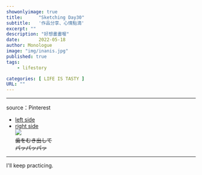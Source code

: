 ```yaml
---
showonlyimage: true
title:      "Sketching Day30"
subtitle:   '作品分享、心情點滴'
excerpt: ""
description: "好想畫畫喔"
date:       2022-05-18
author: Monologue    
image: "img/inanis.jpg"
published: true 
tags:
    - lifestory

categories: [ LIFE IS TASTY ]
URL: ""
---
```

***

source：Pinterest  
* [left side](https://www.pinterest.com/pin/971510950838541508/)
* [right side](https://www.pinterest.com/pin/971510950838577807/)  
![](/blog/sketch/d30-1.jpg)  
~~歯をむき出して~~  
~~パッパッパッ~~
  
***
I'll keep practicing.
<!--more-->
